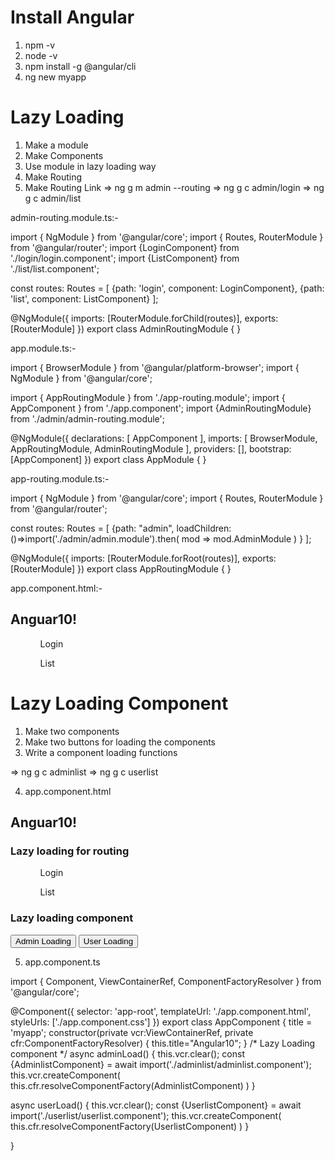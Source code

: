 # Install Angular 
1. npm -v
2. node -v
3. npm install -g @angular/cli
4. ng new myapp

# Lazy Loading
1. Make a module
2. Make Components
3. Use module in lazy loading way
4. Make Routing 
5. Make Routing Link
=> ng g m admin --routing
=> ng g c admin/login
=> ng g c admin/list

admin-routing.module.ts:-

import { NgModule } from '@angular/core';
import { Routes, RouterModule } from '@angular/router';
import {LoginComponent} from './login/login.component';
import {ListComponent} from './list/list.component';

const routes: Routes = [
  {path: 'login', component: LoginComponent},
  {path: 'list', component: ListComponent}
];

@NgModule({
  imports: [RouterModule.forChild(routes)],
  exports: [RouterModule]
})
export class AdminRoutingModule { }

app.module.ts:-

import { BrowserModule } from '@angular/platform-browser';
import { NgModule } from '@angular/core';

import { AppRoutingModule } from './app-routing.module';
import { AppComponent } from './app.component';
import {AdminRoutingModule} from './admin/admin-routing.module';

@NgModule({
  declarations: [
    AppComponent
  ],
  imports: [
    BrowserModule,
    AppRoutingModule,
    AdminRoutingModule
  ],
  providers: [],
  bootstrap: [AppComponent]
})
export class AppModule { }

app-routing.module.ts:-

import { NgModule } from '@angular/core';
import { Routes, RouterModule } from '@angular/router';

const routes: Routes = [
  {path: "admin", loadChildren:()=>import('./admin/admin.module').then(
    mod => mod.AdminModule
  )
}
];

@NgModule({
  imports: [RouterModule.forRoot(routes)],
  exports: [RouterModule]
})
export class AppRoutingModule { }


app.component.html:-

<!DOCTYPE html>
<html lang="english">
<head>
  <meta charset='utf-8'>
  <meta http-equiv='X-UA-Compatible' content='IE=edge'>
  <title>Page Title</title>
  <meta name='viewport' content='width=device-width, initial-scale=1'>
</head>
<body>
  <h2>Anguar10!</h2>
  <ul>
    <ol><a routerLink="admin/login">Login  </a></ol>
    <ol><a routerLink="admin/list">List </a></ol>
  </ul>
  <router-outlet> </router-outlet>
</body>
</html>

# Lazy Loading Component
1. Make two components
2. Make two buttons for loading the components
3. Write a component loading functions

=> ng g c adminlist
=> ng g c userlist

4. app.component.html

<!DOCTYPE html>
<html lang="english">
<head>
  <meta charset='utf-8'>
  <meta http-equiv='X-UA-Compatible' content='IE=edge'>
  <title>Page Title</title>
  <meta name='viewport' content='width=device-width, initial-scale=1'>
</head>
<body>
  <h2>Anguar10!</h2>
  <h3> Lazy loading for routing </h3>
  <ul>
    <ol><a routerLink="admin/login">Login  </a></ol>
    <ol><a routerLink="admin/list">List </a></ol>
  </ul>
  <router-outlet> </router-outlet>
  <h3>Lazy loading component</h3>
  <button (click)="adminLoad()">Admin Loading</button>
  <button (click)="userLoad()">User Loading</button>
</body>
</html>

5. app.component.ts

import { Component, ViewContainerRef, ComponentFactoryResolver } from '@angular/core';

@Component({
  selector: 'app-root',
  templateUrl: './app.component.html',
  styleUrls: ['./app.component.css']
})
export class AppComponent {
  title = 'myapp';
  constructor(private vcr:ViewContainerRef, private cfr:ComponentFactoryResolver)
  {
     this.title="Angular10";
  }
  /*  Lazy Loading component */
  async adminLoad() {
    this.vcr.clear();
    const {AdminlistComponent} = await import('./adminlist/adminlist.component');
    this.vcr.createComponent(
      this.cfr.resolveComponentFactory(AdminlistComponent)
    )
  }

  async userLoad() {
    this.vcr.clear();
    const {UserlistComponent} = await import('./userlist/userlist.component');
    this.vcr.createComponent(
      this.cfr.resolveComponentFactory(UserlistComponent)
    )
  }
  
}










